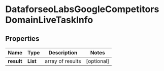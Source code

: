 # DataforseoLabsGoogleCompetitorsDomainLiveTaskInfo


## Properties

| Name | Type | Description | Notes |
|------------ | ------------- | ------------- | -------------|
**result** | **List<DataforseoLabsGoogleCompetitorsDomainLiveResultInfo>** | array of results |[optional]|
